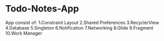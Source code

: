 # Todo-Notes-App

App consist of: 
1.Constraint Layout
2.Shared Preferences
3.RecyclerView 
4.Database
5.Singleton
6.Notification
7.Networking
8.Glide
9.Fragment
10.Work Manager
